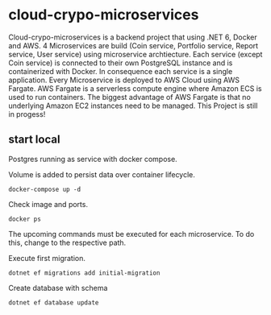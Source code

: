 # cloud-crypo-microservices

Cloud-crypo-microservices is a backend project that using .NET 6, Docker and AWS. 4 Microservices are build (Coin service, Portfolio service, Report service, User service) using microservice archtiecture. Each service (except Coin service) is connected to their own PostgreSQL instance and is containerized with Docker. In consequence each service is a single application. Every Microservice is deployed to AWS Cloud using AWS Fargate. AWS Fargate is a serverless compute engine where Amazon ECS is used to run containers. The biggest advantage of AWS Fargate is that no underlying Amazon EC2 instances need to be managed.
This Project is still in progess!

## start local

Postgres running as service with docker compose.

Volume is added to persist data over container lifecycle.

```console
docker-compose up -d
```

Check image and ports.

```console
docker ps
```

The upcoming commands must be executed for each microservice. To do this, change to the respective path.

Execute first migration.

```console
dotnet ef migrations add initial-migration
```

Create database with schema

```console
dotnet ef database update
```

